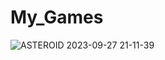# My_Games

![ASTEROID 2023-09-27 21-11-39](https://github.com/anurajrr/My_Games/assets/120799341/f4183382-ef7b-48d6-8303-cb7857fce64c)
